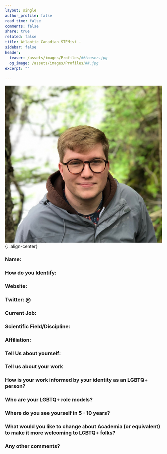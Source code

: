 ```yaml
---
layout: single
author_profile: false
read_time: false
comments: false
share: true
related: false
title: Atlantic Canadian STEMist - 
sidebar: false
header:
  teaser: /assets/images/Profiles/##teaser.jpg
  og_image: /assets/images/Profiles/##.jpg
excerpt: ""

---
```

      
![image-center](/assets/images/Profiles/LG.jpg){: .align-center}

### Name:
### How do you Identify:
### Website: []()
### Twitter: [@](http://www.twitter.com/)
### Current Job: 
### Scientific Field/Discipline: 
### Affiliation: 
### Tell Us about yourself:

### Tell us about your work

### How is your work informed by your identity as an LGBTQ+ person?

### Who are your LGBTQ+ role models?

### Where do you see yourself in 5 - 10 years?

### What would you like to change about Academia (or equivalent) to make it more welcoming to LGBTQ+ folks?

### Any other comments?
